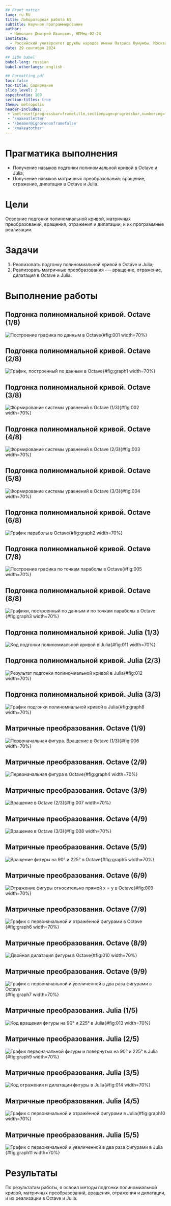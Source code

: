 ```yaml
---
## Front matter
lang: ru-RU
title: Лабораторная работа №5
subtitle: Научное программирование
author:
  - Николаев Дмитрий Иванович, НПМмд-02-24
institute:
  - Российский университет дружбы народов имени Патриса Лумумбы, Москва, Россия
date: 29 сентября 2024

## i18n babel
babel-lang: russian
babel-otherlangs: english

## Formatting pdf
toc: false
toc-title: Содержание
slide_level: 2
aspectratio: 169
section-titles: true
theme: metropolis
header-includes:
 - \metroset{progressbar=frametitle,sectionpage=progressbar,numbering=fraction}
 - '\makeatletter'
 - '\beamer@ignorenonframefalse'
 - '\makeatother'
---
```


# Прагматика выполнения

- Получение навыков подгонки полиномиальной кривой в Octave и Julia;
- Получение навыков матричных преобразований: вращение, отражение, дилатация в Octave и Julia.

# Цели

Освоение подгонки полиномиальной кривой, матричных преобразований, вращения, отражения и дилатации, и их программные реализации.

# Задачи

1. Реализовать подгонку полиномиальной кривой в Octave и Julia;
2. Реализовать матричные преобразования --- вращение, отражение, дилатация в Octave и Julia.

# Выполнение работы

## Подгонка полиномиальной кривой. Octave (1/8)

![Построение графика по данным в Octave](image/1.png){#fig:001 width=70%}

## Подгонка полиномиальной кривой. Octave (2/8)

![График, построенный по данным в Octave](image/fig1.png){#fig:graph1 width=70%}

## Подгонка полиномиальной кривой. Octave (3/8)

![Формирование системы уравнений в Octave (1/3)](image/2.png){#fig:002 width=70%}

## Подгонка полиномиальной кривой. Octave (4/8)

![Формирование системы уравнений в Octave (2/3)](image/3.png){#fig:003 width=70%}

## Подгонка полиномиальной кривой. Octave (5/8)

![Формирование системы уравнений в Octave (3/3)](image/4.png){#fig:004 width=70%}

## Подгонка полиномиальной кривой. Octave (6/8)

![График параболы в Octave](image/fig2.png){#fig:graph2 width=70%}

## Подгонка полиномиальной кривой. Octave (7/8)

![Построение графика по точкам параболы в Octave](image/5.png){#fig:005 width=70%}

## Подгонка полиномиальной кривой. Octave (8/8)

![Графики, построенный по данным и по точкам параболы в Octave](image/fig3.png){#fig:graph3 width=70%}

## Подгонка полиномиальной кривой. Julia (1/3)

![Код подгонки полиномиальной кривой в Julia](image/11.png){#fig:011 width=70%}

## Подгонка полиномиальной кривой. Julia (2/3)

![Результат подгонки полиномиальной кривой в Julia](image/12.png){#fig:012 width=70%}

## Подгонка полиномиальной кривой. Julia (3/3)

![График подгонки полиномиальной кривой в Julia](image/fig8.png){#fig:graph8 width=70%}

## Матричные преобразования. Octave (1/9)

![Первоначальная фигура. Вращение в Octave (1/3)](image/6.png){#fig:006 width=70%}

## Матричные преобразования. Octave (2/9)

![Первоначальная фигура в Octave](image/fig4.png){#fig:graph4 width=70%}

## Матричные преобразования. Octave (3/9)

![Вращение в Octave (2/3)](image/7.png){#fig:007 width=70%}

## Матричные преобразования. Octave (4/9)

![Вращение в Octave (3/3)](image/8.png){#fig:008 width=70%}

## Матричные преобразования. Octave (5/9)

![Вращение фигуры на 90° и 225° в Octave](image/fig5.png){#fig:graph5 width=70%}

## Матричные преобразования. Octave (6/9)

![Отражение фигуры относительно прямой $x = y$ в Octave](image/9.png){#fig:009 width=70%}

## Матричные преобразования. Octave (7/9)

![График с первоначальной и отражённой фигурами в Octave](image/fig6.png){#fig:graph6 width=70%}

## Матричные преобразования. Octave (8/9)

![Двойная дилатация фигуры в Octave](image/10.png){#fig:010 width=70%}

## Матричные преобразования. Octave (9/9)

![График с первоначальной и увеличенной в два раза фигурами в Octave](image/fig7.png){#fig:graph7 width=70%}

## Матричные преобразования. Julia (1/5)

![Код вращения фигуры на 90° и 225° в Julia](image/13.png){#fig:013 width=70%}

## Матричные преобразования. Julia (2/5)

![График первоначальной фигуры и повёрнутых на 90° и 225° в Julia](image/fig9.png){#fig:graph9 width=70%}

## Матричные преобразования. Julia (3/5)

![Код отражения и дилатации фигуры в Julia](image/14.png){#fig:014 width=70%}

## Матричные преобразования. Julia (4/5)

![График с первоначальной и отражённой фигурами в Julia](image/fig10.png){#fig:graph10 width=70%}

## Матричные преобразования. Julia (5/5)

![График с первоначальной и увеличенной в два раза фигурами в Julia](image/fig11.png){#fig:graph11 width=70%}

# Результаты

По результатам работы, я освоил методы подгонки полиномиальной кривой, матричных преобразований, вращения, отражения и дилатации, и их реализации в Octave и Julia.
